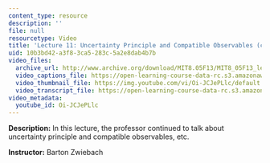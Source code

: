```yaml
---
content_type: resource
description: ''
file: null
resourcetype: Video
title: 'Lecture 11: Uncertainty Principle and Compatible Observables (cont.)'
uid: 10b3bd42-a3f8-3ca5-283c-5a2e8dab4b7b
video_files:
  archive_url: http://www.archive.org/download/MIT8.05F13/MIT8_05F13_lec11_300k.mp4
  video_captions_file: https://open-learning-course-data-rc.s3.amazonaws.com/8-05-quantum-physics-ii-fall-2013/8f0f755abc9b569e84290d70660b6693_Oi-JCJePLlc.vtt
  video_thumbnail_file: https://img.youtube.com/vi/Oi-JCJePLlc/default.jpg
  video_transcript_file: https://open-learning-course-data-rc.s3.amazonaws.com/8-05-quantum-physics-ii-fall-2013/f879577e2660888d278e238385269edc_Oi-JCJePLlc.pdf
video_metadata:
  youtube_id: Oi-JCJePLlc
---
```


**Description:** In this lecture, the professor continued to talk about uncertainty principle and compatible observables, etc.

**Instructor:** Barton Zwiebach